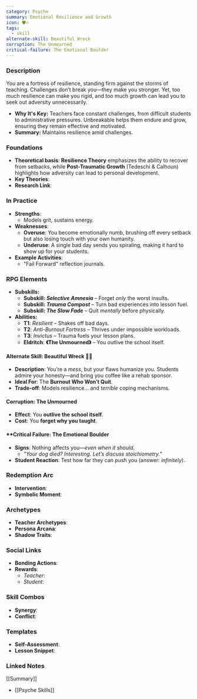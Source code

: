 ```yaml
---
category: Psyche
summary: Emotional Resilience and Growth
icon: 🛡️🔥
tags:
  - skill
alternate-skill: Beautiful Wreck
corruption: The Unmourned
critical-failure: The Emotional Boulder
---
```


### **Description**  
 You are a fortress of resilience, standing firm against the storms of teaching. Challenges don’t break you—they make you stronger. Yet, too much resilience can make you rigid, and too much growth can lead you to seek out adversity unnecessarily.
- **Why It's Key:** Teachers face constant challenges, from difficult students to administrative pressures. Unbreakable helps them endure and grow, ensuring they remain effective and motivated.
- **Summary:** Maintains resilience amid challenges.

### **Foundations**  
- **Theoretical basis**: **Resilience Theory** emphasizes the ability to recover from setbacks, while **Post-Traumatic Growth** (Tedeschi & Calhoun) highlights how adversity can lead to personal development.
- **Key Theories**: 
- **Research Link**: 

### **In Practice**  
- **Strengths**:  
	- Models grit, sustains energy.
- **Weaknesses**:  
	- **Overuse**: You become emotionally numb, brushing off every setback but also losing touch with your own humanity.
	- **Underuse**: A single bad day sends you spiraling, making it hard to show up for your students.
- **Example Activities**:  
	- "Fail Forward" reflection journals.

### **RPG Elements**  
- **Subskills:**
	- **Subskill: _Selective Amnesia_** – Forget _only_ the worst insults.
	- **Subskill: _Trauma Compost_** – Turn bad experiences into lesson fuel.
	- **Subskill: _The Slow Fade_** – Quit _mentally_ before physically.
- **Abilities:**
	- **T1**: _Resilient_ – Shakes off bad days.
	- **T2**: _Anti-Burnout Fortress_ – Thrives under impossible workloads.
	- **T3**: _Invictus_ – Trauma fuels your lesson plans.
	- **Eldritch**: **《The Unmourned》** – You outlive the school itself.
#### **Alternate Skill: Beautiful Wreck** 🚬🎻
- **Description**: You’re a _mess_, but your flaws humanize you. Students admire your honesty—and bring you coffee like a rehab sponsor.
- **Ideal For**: The **Burnout Who Won’t Quit**.
- **Trade-off**: Models resilience… and _terrible_ coping mechanisms.
#### **Corruption: The Unmourned**
- **Effect**: You **outlive the school itself**.
- **Cost**: You **forget why you taught**.
#### **Critical Failure: The Emotional Boulder 
- **Signs**: Nothing affects you—_even when it should_.
    - _"Your dog died? _Interesting_. Let’s discuss stoichiometry."_
- **Student Reaction**: Test how far they can push you (answer: _infinitely_).
### **Redemption Arc**  
- **Intervention**: 
- **Symbolic Moment**: 

### **Archetypes**  
- **Teacher Archetypes**: 
- **Persona Arcana**: 
- **Shadow Traits**: 

### **Social Links**  
- **Bonding Actions**: 
- **Rewards**:  
  - *Teacher*: 
  - *Student*: 

### **Skill Combos**  
- **Synergy**: 
- **Conflict**:  

### **Templates**  
- **Self-Assessment**: 
- **Lesson Snippet**: 

### **Linked Notes**  
[[Summary]]
- [[Psyche Skills]]